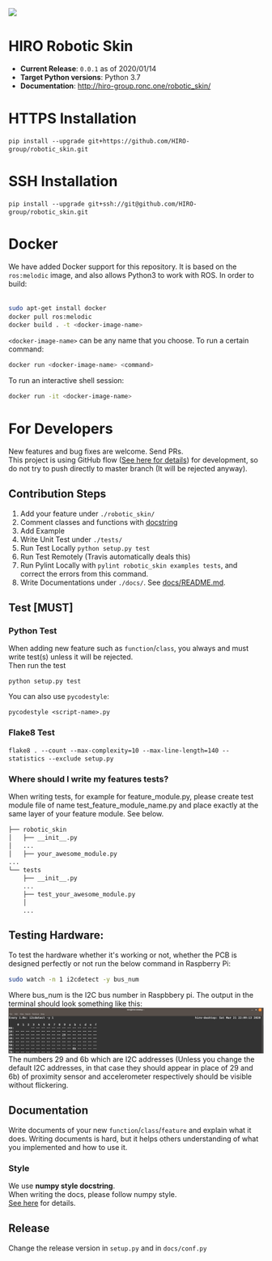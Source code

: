 ![](https://github.com/HIRO-group/robotic_skin/workflows/Python%20application/badge.svg)

# HIRO Robotic Skin
- **Current Release**: `0.0.1` as of 2020/01/14
- **Target Python versions**: Python 3.7
- **Documentation**: http://hiro-group.ronc.one/robotic_skin/

# HTTPS Installation
```
pip install --upgrade git+https://github.com/HIRO-group/robotic_skin.git
```

# SSH Installation
```
pip install --upgrade git+ssh://git@github.com/HIRO-group/robotic_skin.git
```

# Docker

We have added Docker support for this repository. It is based on the `ros:melodic` image, and also allows Python3 to work with ROS. In order to build:

```sh

sudo apt-get install docker
docker pull ros:melodic
docker build . -t <docker-image-name>
```

`<docker-image-name>` can be any name that you choose.
To run a certain command:

```sh
docker run <docker-image-name> <command>
```

To run an interactive shell session:

```sh
docker run -it <docker-image-name>
```


# For Developers
New features and bug fixes are welcome. Send PRs. <br>
This project is using GitHub flow ([See here for details](https://guides.github.com/introduction/flow/)) for development, so do not try to push directly to master branch (It will be rejected anyway).


## Contribution Steps
1. Add your feature under `./robotic_skin/`
2. Comment classes and functions with [docstring](https://en.wikipedia.org/wiki/Docstring)
3. Add Example
4. Write Unit Test under `./tests/`
5. Run Test Locally `python setup.py test`
6. Run Test Remotely (Travis automatically deals this)
7. Run Pylint Locally with `pylint robotic_skin examples tests`, and correct the errors from this command.
8. Write Documentations under `./docs/`. See [docs/README.md](docs/README.md).

## Test [MUST]
### Python Test
When adding new feature such as `function`/`class`, you always and must write test(s) unless it will be rejected. <br>
Then run the test

```
python setup.py test
```

You can also use `pycodestyle`:

```
pycodestyle <script-name>.py
```

### Flake8 Test
```
flake8 . --count --max-complexity=10 --max-line-length=140 --statistics --exclude setup.py
```

### Where should I write my features tests?
When writing tests, for example for feature_module.py, please create test module file of name test_feature_module_name.py and place exactly at the same layer of your feature module.
See below. <br>

```
├── robotic_skin
│   ├── __init__.py
│   ...
│   ├── your_awesome_module.py
...
└── tests
    ├── __init__.py
    ...
    ├── test_your_awesome_module.py
    │
    ...
```

## Testing Hardware:
To test the hardware whether it's working or not, whether the PCB is designed perfectly or not
run the below command in Raspberry Pi:
```bash
sudo watch -n 1 i2cdetect -y bus_num
```
Where bus_num is the I2C bus number in Raspbbery pi.
The output in the terminal should look something like this:
![](images/hardware_test.png)
The numbers 29 and 6b which are I2C addresses (Unless you change the default I2C addresses, in that case they should appear in place of 29 and 6b) of proximity sensor and accelerometer
respectively should be visible without flickering.

## Documentation
Write documents of your new `function`/`class`/`feature` and explain what it does.
Writing documents is hard, but it helps others understanding of what you implemented and how to use it.

### Style
We use **numpy style docstring**. <br>
When writing the docs, please follow numpy style. <br>
[See here](https://numpydoc.readthedocs.io/en/latest/) for details.

## Release
Change the release version in `setup.py` and in `docs/conf.py`
